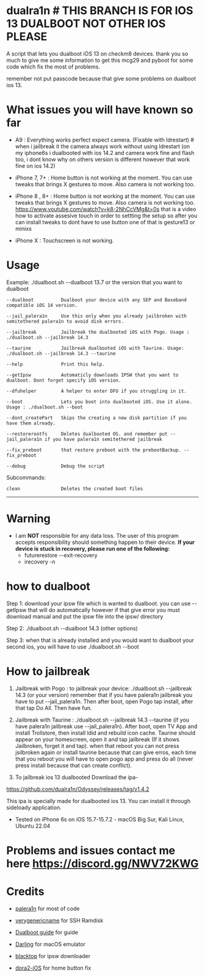 # dualra1n # THIS BRANCH IS FOR IOS 13 DUALBOOT NOT OTHER IOS PLEASE

A script that lets you dualboot iOS 13 on checkm8 devices. thank you so much to give me some information to get this mcg29 and pyboot for some code which fix the most of problems.

remember not put passcode because that give some problems on dualboot ios 13.


# What issues you will have known so far

- A9 : Everything works perfect expect camera. (Fixable with ldrestart) # when i jailbreak it the camera always work without using ldrestart (on my iphone6s i dualbooted with ios 14.2 and camera work fine and flash too, i dont know why on others version is different however that work fine on ios 14.2)


- iPhone 7, 7+ : Home button is not working at the moment. You can use tweaks that brings X gestures to move. Also camera is not working too. 

- iPhone 8 , 8+ : Home button is not working at the moment. You can use tweaks that brings X gestures to move. Also camera is not working too. https://www.youtube.com/watch?v=k8-2NhCcVMg&t=0s that is a video how to activate assesive touch in order to settting the setup so after you can install tweaks to dont have to use button one of that is gesture13 or minixs

- iPhone X : Touchscreen is not working.


# Usage

Example: ./dualboot.sh --dualboot 13.7 or the version that you want to dualboot 

    --dualboot          Dualboot your device with any SEP and Baseband compatible iOS 14 version.
    
    --jail_palera1n     Use this only when you already jailbroken with semitethered palera1n to avoid disk errors. 
    
    --jailbreak         Jailbreak the dualbooted iOS with Pogo. Usage :  ./dualboot.sh --jailbreak 14.3

    --taurine           Jailbreak dualbooted iOS with Taurine. Usage: ./dualboot.sh --jailbreak 14.3 --taurine 
   
    --help              Print this help.
       
    --getIpsw           Automaticly downloads IPSW that you want to dualboot. Dont forget specify iOS version.

    --dfuhelper         A helper to enter DFU if you struggling in it.
    
    --boot              Lets you boot into dualbooted iOS. Use it alone. Usage : ./dualboot.sh --boot
    
    --dont_createPart   Skips the creating a new disk partition if you have them already.
    
    --restorerootfs     Deletes dualbooted OS. and remember put --jail_palera1n if you have palera1n semitethered jailbreak 
    
    --fix_preboot       that restore preboot with the prebootBackup. --fix_preboot
    
    --debug             Debug the script

Subcommands:

    clean               Deletes the created boot files 

---

# Warning
- I am **NOT** responsible for any data loss. The user of this program accepts responsibility should something happen to their device.
 **If your device is stuck in recovery, please run one of the following:**
   - futurerestore --exit-recovery
   - irecovery -n


# how to dualboot

Step 1: download your ipsw file which is wanted to dualboot. you can use --getIpsw that will do automatically however if that give error you must download manual and put the ipsw file into the ipsw/ directory 

Step 2: ./dualboot.sh --dualboot 14.3 (other options)

Step 3: when that is already installed and you would want to dualboot your second ios, you will have to use ./dualboot.sh --boot




# How to jailbreak 

1) Jailbreak with Pogo : to jailbreak your device: ./dualboot.sh --jailbreak 14.3 (or your version) remember that if you have palera1n jailbreak you have to put --jail_palera1n. Then after boot, open Pogo tap install, after that tap Do All. Then have fun.

2) Jailbreak with Taurine :  ./dualboot.sh --jailbreak 14.3 --taurine (if you have palera1n jailbreak use --jail_palera1n). After boot, open TV App and install Trollstore, then install ldid and rebuild icon cache. Taurine should appear on your homescreen, open it and tap jailbreak (If it shows Jailbroken, forget it and tap). when that reboot you can not press jsilbroken again or install taurine because that can give erros, each time that you reboot you will have to open pogo app and press do all (never press install because that can create conflict).

3) To jailbreak ios 13 dualbooted Download the ipa-

https://github.com/dualra1n/Odyssey/releases/tag/v1.4.2

This ipa is specially made for dualbooted ios
13. You can install it through sideloady application.


- Tested on iPhone 6s on iOS 15.7-15.7.2 - macOS Big Sur, Kali Linux, Ubuntu 22.04

# Problems and issues contact me here https://discord.gg/NWV72KWG

# Credits

- [palera1n](https://github.com/palera1n) for most of code

- [verygenericname](https://github.com/verygenericname) for SSH Ramdisk

- [Dualboot guide](https://dualbootfun.github.io/) for guide

- [Darling](https://github.com/darlinghq) for macOS emulator

- [blacktop](https://github.com/blacktop) for ipsw downloader

- [dora2-iOS]( https://github.com/dora2-iOS) for home button fix

